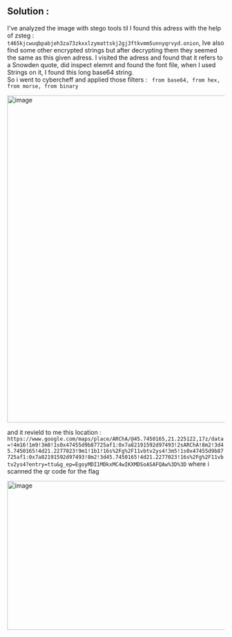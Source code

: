 ## Solution : 
I've analyzed the image with stego tools til I found this adress with the help of zsteg : ```t465kjcwuqbpabjeh3za73zkxxlzymattskj2gj3ftkvmm5unnyqrvyd.onion```, Ive also find some other encrypted strings but after decrypting them they seemed the same as this given adress. I visited the adress and found that it refers to a Snowden quote, did inspect elemnt and found the font file, when I used Strings on it, I found this long base64 string.      
So i went to cybercheff and applied those filters : ``` from base64, from hex, from morse, from binary```      

<img width="1528" height="756" alt="image" src="https://github.com/user-attachments/assets/e410967d-1a4b-4088-9d21-f8ef29cfdae5" />

and it revield to me this location : ```https://www.google.com/maps/place/ARChA/@45.7450165,21.225122,17z/data=!4m16!1m9!3m8!1s0x47455d9b87725af1:0x7a82191592d97493!2sARChA!8m2!3d45.7450165!4d21.2277023!9m1!1b1!16s%2Fg%2F11vbtv2ys4!3m5!1s0x47455d9b87725af1:0x7a82191592d97493!8m2!3d45.7450165!4d21.2277023!16s%2Fg%2F11vbtv2ys4?entry=ttu&g_ep=EgoyMDI1MDkxMC4wIKXMDSoASAFQAw%3D%3D``` where i scanned the qr code for the flag     

<img width="1113" height="344" alt="image" src="https://github.com/user-attachments/assets/04a50d2c-8e97-4cd0-b5fa-e4a96172e256" />

